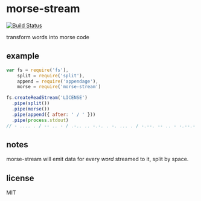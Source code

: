 morse-stream
====

[![Build Status](https://travis-ci.org/jarofghosts/morse-stream.png?branch=master)](https://travis-ci.org/jarofghosts/morse-stream)

transform words into morse code

## example

```js
var fs = require('fs'),
    split = require('split'),
    append = require('appendage'),
    morse = require('morse-stream')

fs.createReadStream('LICENSE')
  .pipe(split())
  .pipe(morse())
  .pipe(append({ after: ' / ' }))
  .pipe(process.stdout)
// - .... . / -- .. - / .-.. .. -.-. . -. ... . / -.--. -- .. - -.--.- / etc  
```

## notes

morse-stream will emit data for every *word* streamed to it, split by space.

## license

MIT
